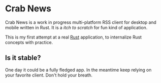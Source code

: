 # Crab News

Crab News is a work in progress multi-platform RSS client for desktop and mobile
written in Rust. It is a _itch to scratch_ for fun kind of application.

This is my first attempt at a real [Rust](https://rust-lang.org/) application,
to internalize Rust concepts with practice.

## Is it stable?

One day it could be a fully fledged app. In the meantime keep relying on your
favorite client. Don't hold your breath.
